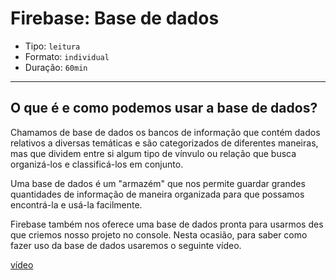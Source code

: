 # Firebase: Base de dados

- Tipo: `leitura`
- Formato: `individual`
- Duração: `60min`

***

## O que é e como podemos usar a base de dados?

Chamamos de base de dados os bancos de informação que contém dados relativos a diversas temáticas e são categorizados de diferentes maneiras, mas que dividem entre si algum tipo de vínvulo ou relação que busca organizá-los e classificá-los em conjunto.

Uma base de dados é um "armazém" que nos permite guardar grandes quantidades de informação de maneira organizada para que possamos encontrá-la e usá-la facilmente.

Firebase também nos oferece uma base de dados pronta para usarmos des que criemos nosso projeto no console. Nesta ocasião, para saber como fazer uso da base de dados usaremos o seguinte vídeo.

[vídeo](https://youtu.be/HI4TH-Z-szU)
